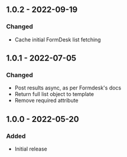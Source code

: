 ## 1.0.2 - 2022-09-19

### Changed
- Cache initial FormDesk list fetching

## 1.0.1 - 2022-07-05

### Changed
- Post results async, as per Formdesk's docs
- Return full list object to template
- Remove required attribute

## 1.0.0 - 2022-05-20

### Added
- Initial release

